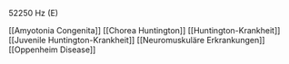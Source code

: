 52250 Hz (E)

[[Amyotonia Congenita]]
[[Chorea Huntington]]
[[Huntington-Krankheit]]
[[Juvenile Huntington-Krankheit]]
[[Neuromuskuläre Erkrankungen]]
[[Oppenheim Disease]]